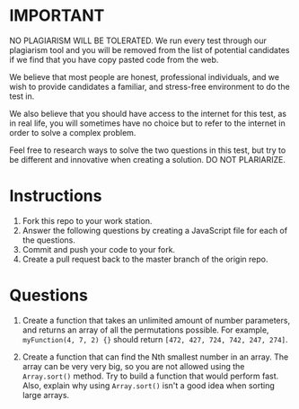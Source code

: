 # IMPORTANT

NO PLAGIARISM WILL BE TOLERATED. We run every test through our plagiarism tool and you will be removed from the list of potential candidates if we find that you have copy pasted code from the web.

We believe that most people are honest, professional individuals, and we wish to provide candidates a familiar, and stress-free environment to do the test in.

We also believe that you should have access to the internet for this test, as in real life, you will sometimes have no choice but to refer to the internet in order to solve a complex problem.

Feel free to research ways to solve the two questions in this test, but try to be different and innovative when creating a solution. DO NOT PLARIARIZE.

# Instructions

1. Fork this repo to your work station.
2. Answer the following questions by creating a JavaScript file for each of the questions.
3. Commit and push your code to your fork.
4. Create a pull request back to the master branch of the origin repo.

# Questions

1. Create a function that takes an unlimited amount of number parameters, and returns an array of all the permutations possible. For example, `myFunction(4, 7, 2) {}` should return `[472, 427, 724, 742, 247, 274]`.

2. Create a function that can find the Nth smallest number in an array. The array can be very very big, so you are not allowed using the `Array.sort()` method. Try to build a function that would perform fast. Also, explain why using `Array.sort()` isn't a good idea when sorting large arrays.